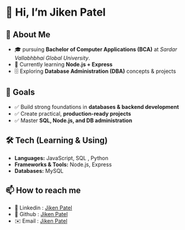 # 👋 Hi, I’m Jiken Patel  


## 🌟 About Me

- 🎓 pursuing **Bachelor of Computer Applications (BCA)** at *Sardar Vallabhbhai Global University*.
- 🔎 Currently learning **Node.js + Express**
- 🗄️ Exploring **Database Administration (DBA)** concepts & projects

## 📌 Goals
- ✅ Build strong foundations in **databases & backend development**
- ✅ Create practical, **production-ready projects**
- ✅ Master **SQL, Node.js, and DB administration**

## 🛠️ Tech (Learning & Using)
- **Languages:** JavaScript, SQL , Python
- **Frameworks & Tools:** Node.js, Express
- **Databases:** MySQL
  
## 📫 How to reach me
- 💼 Linkedin : [Jiken Patel](www.linkedin.com/in/jiken-patel-b6b3432a4)  
- 🐙 Github : [Jiken Patel](https://github.com/Jiken-Patel)  
- ✉️ Email : [Jiken Patel](jikenpatel416@gmail.com)  
